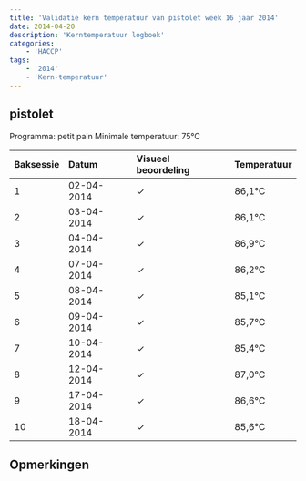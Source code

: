 ```yaml
---
title: 'Validatie kern temperatuur van pistolet week 16 jaar 2014'
date: 2014-04-20
description: 'Kerntemperatuur logboek'
categories:
    - 'HACCP'
tags:
    - '2014'
    - 'Kern-temperatuur'
---
```


## pistolet

Programma: petit pain
Minimale temperatuur: 75°C

| Baksessie | Datum | Visueel beoordeling | Temperatuur |
|:---|:---|:---|:---|
| 1 | 02-04-2014 | &check; | 86,1°C |
| 2 | 03-04-2014 | &check; | 86,1°C |
| 3 | 04-04-2014 | &check; | 86,9°C |
| 4 | 07-04-2014 | &check; | 86,2°C |
| 5 | 08-04-2014 | &check; | 85,1°C |
| 6 | 09-04-2014 | &check; | 85,7°C |
| 7 | 10-04-2014 | &check; | 85,4°C |
| 8 | 12-04-2014 | &check; | 87,0°C |
| 9 | 17-04-2014 | &check; | 86,6°C |
| 10 | 18-04-2014 | &check; | 85,6°C |

## Opmerkingen


